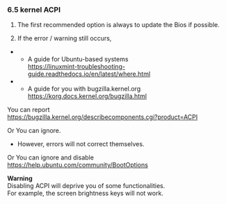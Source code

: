 

### 6.5 kernel ACPI

1. The first recommended option is always to update the Bios if possible.  

2. If the error / warning still occurs, 


- - A guide for Ubuntu-based systems   
<https://linuxmint-troubleshooting-guide.readthedocs.io/en/latest/where.html>  

- - A guide for you with bugzilla.kernel.org  
<https://korg.docs.kernel.org/bugzilla.html>

You can report  
<https://bugzilla.kernel.org/describecomponents.cgi?product=ACPI>

Or You can ignore.  
- However, errors will not correct themselves.

Or  You can ignore and disable  
<https://help.ubuntu.com/community/BootOptions>

**Warning**  
Disabling ACPI will deprive you of some functionalities.  
For example, the screen brightness keys will not work.
